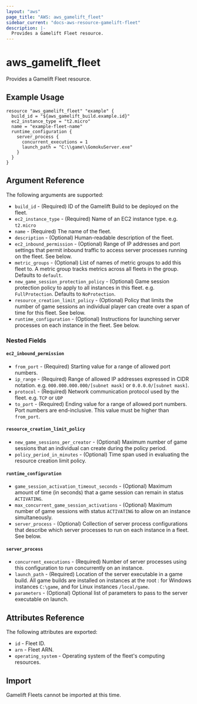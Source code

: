 ```yaml
---
layout: "aws"
page_title: "AWS: aws_gamelift_fleet"
sidebar_current: "docs-aws-resource-gamelift-fleet"
description: |-
  Provides a Gamelift Fleet resource.
---
```


# aws_gamelift_fleet

Provides a Gamelift Fleet resource.

## Example Usage

```hcl
resource "aws_gamelift_fleet" "example" {
  build_id = "${aws_gamelift_build.example.id}"
  ec2_instance_type = "t2.micro"
  name = "example-fleet-name"
  runtime_configuration {
    server_process {
      concurrent_executions = 1
      launch_path = "C:\\game\\GomokuServer.exe"
    }
  }
}
```

## Argument Reference

The following arguments are supported:

* `build_id` - (Required) ID of the Gamelift Build to be deployed on the fleet.
* `ec2_instance_type` - (Required) Name of an EC2 instance type. e.g. `t2.micro`
* `name` - (Required) The name of the fleet.
* `description` - (Optional) Human-readable description of the fleet.
* `ec2_inbound_permission` - (Optional) Range of IP addresses and port settings that permit inbound traffic to access server processes running on the fleet. See below.
* `metric_groups` - (Optional) List of names of metric groups to add this fleet to. A metric group tracks metrics across all fleets in the group. Defaults to `default`.
* `new_game_session_protection_policy` - (Optional) Game session protection policy to apply to all instances in this fleet. e.g. `FullProtection`. Defaults to `NoProtection`.
* `resource_creation_limit_policy` - (Optional) Policy that limits the number of game sessions an individual player can create over a span of time for this fleet. See below.
* `runtime_configuration` - (Optional) Instructions for launching server processes on each instance in the fleet. See below.

### Nested Fields

#### `ec2_inbound_permission`

* `from_port` - (Required) Starting value for a range of allowed port numbers.
* `ip_range` - (Required) Range of allowed IP addresses expressed in CIDR notation. e.g. `000.000.000.000/[subnet mask]` or `0.0.0.0/[subnet mask]`.
* `protocol` - (Required) Network communication protocol used by the fleet. e.g. `TCP` or `UDP`
* `to_port` - (Required) Ending value for a range of allowed port numbers. Port numbers are end-inclusive. This value must be higher than `from_port`.

#### `resource_creation_limit_policy`

* `new_game_sessions_per_creator` - (Optional) Maximum number of game sessions that an individual can create during the policy period.
* `policy_period_in_minutes` - (Optional) Time span used in evaluating the resource creation limit policy.

#### `runtime_configuration`

* `game_session_activation_timeout_seconds` - (Optional) Maximum amount of time (in seconds) that a game session can remain in status `ACTIVATING`.
* `max_concurrent_game_session_activations` - (Optional) Maximum number of game sessions with status `ACTIVATING` to allow on an instance simultaneously. 
* `server_process` - (Optional) Collection of server process configurations that describe which server processes to run on each instance in a fleet. See below.

#### `server_process`

* `concurrent_executions` - (Required) Number of server processes using this configuration to run concurrently on an instance.
* `launch_path` - (Required) Location of the server executable in a game build. All game builds are installed on instances at the root : for Windows instances `C:\game`, and for Linux instances `/local/game`.
* `parameters` - (Optional) Optional list of parameters to pass to the server executable on launch.

## Attributes Reference

The following attributes are exported:

* `id` - Fleet ID.
* `arn` - Fleet ARN.
* `operating_system` - Operating system of the fleet's computing resources.

## Import

Gamelift Fleets cannot be imported at this time.
